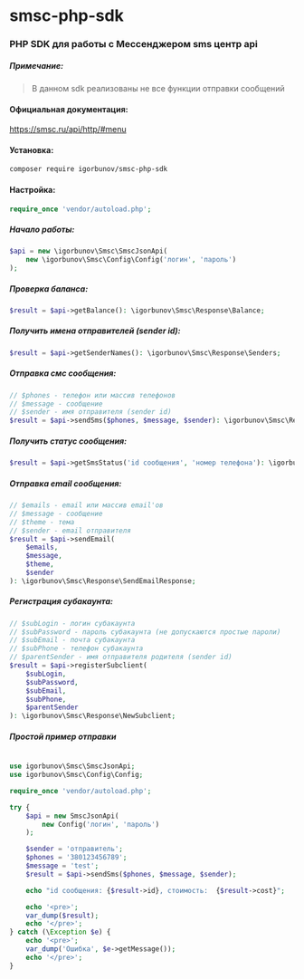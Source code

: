 # smsc-php-sdk
### PHP SDK для работы с Мессенджером sms центр api

##### Примечание:

> В данном sdk реализованы не все функции отправки сообщений

#### Официальная документация:

<https://smsc.ru/api/http/#menu>

#### Установка:
```bash
composer require igorbunov/smsc-php-sdk
```

#### Настройка:

```php
require_once 'vendor/autoload.php';
```

##### Начало работы:

```php
$api = new \igorbunov\Smsc\SmscJsonApi(
    new \igorbunov\Smsc\Config\Config('логин', 'пароль')
);
```

##### Проверка баланса:

```php
$result = $api->getBalance(): \igorbunov\Smsc\Response\Balance;
```

##### Получить имена отправителей (sender id):

```php
$result = $api->getSenderNames(): \igorbunov\Smsc\Response\Senders;
```

##### Отправка смс сообщения:

```php
// $phones - телефон или массив телефонов
// $message - сообщение
// $sender - имя отправителя (sender id)
$result = $api->sendSms($phones, $message, $sender): \igorbunov\Smsc\Response\SendSmsResponse;
```

##### Получить статус сообщения:

```php
$result = $api->getSmsStatus('id сообщения', 'номер телефона'): \igorbunov\Smsc\Status\SmsStatus;
```

##### Отправка email сообщения:

```php
// $emails - email или массив email'ов
// $message - сообщение
// $theme - тема
// $sender - email отправителя
$result = $api->sendEmail(
    $emails,
    $message,
    $theme,
    $sender
): \igorbunov\Smsc\Response\SendEmailResponse;
```

##### Регистрация субакаунта:

```php
// $subLogin - логин субакаунта
// $subPassword - пароль субакаунта (не допускаются простые пароли)
// $subEmail - почта субакаунта
// $subPhone - телефон субакаунта
// $parentSender - имя отправителя родителя (sender id)
$result = $api->registerSubclient(
    $subLogin,
    $subPassword,
    $subEmail,
    $subPhone,
    $parentSender
): \igorbunov\Smsc\Response\NewSubclient;
```

##### Простой пример отправки

```php

use igorbunov\Smsc\SmscJsonApi;
use igorbunov\Smsc\Config\Config;

require_once 'vendor/autoload.php';

try {
    $api = new SmscJsonApi(
        new Config('логин', 'пароль')
    );

    $sender = 'отправитель';
    $phones = '380123456789';
    $message = 'test';
    $result = $api->sendSms($phones, $message, $sender);

    echo "id сообщения: {$result->id}, стоимость:  {$result->cost}";

    echo '<pre>';
    var_dump($result);
    echo '</pre>';
} catch (\Exception $e) {
    echo '<pre>';
    var_dump('Ошибка', $e->getMessage());
    echo '</pre>';
}
```